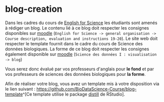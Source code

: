 # blog-creation

Dans les cadres du cours de [English for Science](http://applications.umons.ac.be/web/en/pde/2019-2020/ue/US-B2-SCBIOL-001-M.htm) les étudiants sont amenés à rédiger un blog. Le contenu lié à ce blog doit respecter les consignes disponibles sur [moodle](https://moodle.umons.ac.be) (`English for Science -> general organisation -> Course description, evaluation and instructions 19-20`). Le site web doit respecter le template fournit dans le cadre du cours de Science des données biologiques. La forme de ce blog doit respecter les consignes également disponible sur [moodle](https://moodle.umons.ac.be) (`Science des données I : visualisation -> blog`)

Vous serez donc évalué par vos professeurs d'anglais pour **le fond** et par vos professeurs de sciences des données biologiques pour **la forme**.

Afin de réaliser votre blog, vous avez un template mis à votre disposition via le lien suivant : <https://github.com/BioDataScience-Course/blog-template>^[Ce template utilise le package [distill](https://rstudio.github.io/distill/) de RStudio].
